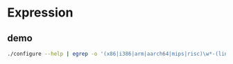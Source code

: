 # Expression

## demo
```bash
./configure --help | egrep -o '(x86|i386|arm|aarch64|mips|risc)\w*-(linux-user|softmmu)' | xargs echo | sed 's/\s/,/g'
```
